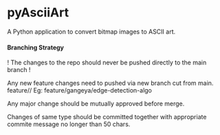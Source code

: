 # pyAsciiArt
A Python application to convert bitmap images to ASCII art.

#### Branching Strategy 
! The changes to the repo should never be pushed directly to the main branch !

Any new feature changes need to pushed via new branch cut from main.
feature/<dev name>/<short-feature-title>
Eg: feature/gangeya/edge-detection-algo

Any major change should be mutually approved before merge.

Changes of same type should be committed together with appropriate commite message no longer than 50 chars.
